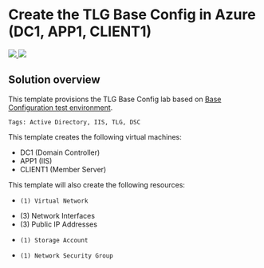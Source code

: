 # Create the TLG Base Config in Azure (DC1, APP1, CLIENT1)

<a href="https://portal.azure.com/#create/Microsoft.Template/uri/https%3A%2F%2Fraw.githubusercontent.com%2FAzure%2Fazure-quickstart-templates%2Fmaster%2Ftlg-base-config%2Fazuredeploy.json" target="_blank">
  <img src="http://azuredeploy.net/deploybutton.png"/>
</a>
<a href="http://armviz.io/#/?load=https%3A%2F%2Fraw.githubusercontent.com%2FAzure%2Fazure-quickstart-templates%2Fmaster%2Ftlg-base-config%2Fazuredeploy.json" target="_blank">
  <img src="http://armviz.io/visualizebutton.png"/>
</a>

## Solution overview

This template provisions the TLG Base Config lab based on <a href="https://azure.microsoft.com/en-us/documentation/articles/virtual-machines-windows-test-config-env/">Base Configuration test environment</a>.

`Tags: Active Directory, IIS, TLG, DSC`

This template creates the following virtual machines:

+   DC1 (Domain Controller)
+   APP1 (IIS)
+   CLIENT1 (Member Server)

This template will also create the following resources:

+	  (1) Virtual Network
+   (3) Network Interfaces
+   (3) Public IP Addresses
+	  (1) Storage Account
+	  (1) Network Security Group